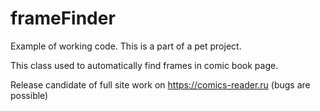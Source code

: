 # frameFinder
Example of working code. This is a part of a pet project.

This class used to automatically find frames in comic book page.

Release candidate of full site work on https://comics-reader.ru (bugs are possible)
